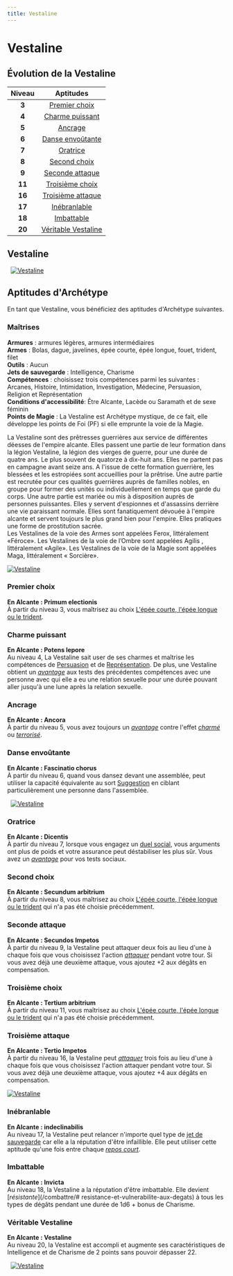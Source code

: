 ```yaml
---
title: Vestaline
---
```

# Vestaline

## Évolution de la Vestaline

|Niveau|Aptitudes|
|:-:|:-:|
|**3**|[Premier choix](#premier-choix)|
|**4**|[Charme puissant](#charme-puissant)|
|**5**|[Ancrage](#ancrage)|
|**6**|[Danse envoûtante](#danse-envoutante)|
|**7**|[Oratrice](#oratrice)|
|**8**|[Second choix](#second-choix)|
|**9**|[Seconde attaque](#seconde-attaque)|
|**11**|[Troisième choix](#troisieme-choix)|
|**16**|[Troisième attaque](#troisieme-attaque)|
|**17**|[Inébranlable](#inebranlable)|
|**18**|[Imbattable](#imbattable)|
|**20**|[Véritable Vestaline](#veritable-vestaline)|

## Vestaline
&nbsp;
[![Vestaline](https://www.douaratil.fr/illustrations/archetype/vestaline1m.png)](https://www.douaratil.fr/illustrations/archetype/vestaline1.jpg)  

## Aptitudes d'Archétype
En tant que Vestaline, vous bénéficiez des aptitudes d'Archétype suivantes.

### Maîtrises
**Armures** :  armures légères, armures intermédiaires  
**Armes** : Bolas, dague, javelines, épée courte, épée longue, fouet, trident, filet  
**Outils** : Aucun    
**Jets de sauvegarde** : Intelligence, Charisme  
**Compétences** : choisissez trois compétences parmi les suivantes : Arcanes, Histoire, Intimidation, Investigation, Médecine, Persuasion, Religion et Représentation  
**Conditions d'accessibilité**: Être Alcante, Lacède ou Saramath et de sexe féminin    
**Points de Magie** : La Vestaline est Archétype mystique, de ce fait, elle développe les points de Foi (PF) si elle emprunte la voie de la Magie.

La Vestaline sont des prêtresses guerrières aux service de différentes déesses de l'empire alcante. Elles passent une partie de leur formation dans la légion Vestaline, la légion des vierges de guerre, pour une durée de quatre ans. Le plus souvent de quatorze à dix-huit ans. Elles ne partent pas en campagne avant seize ans. A l'issue de cette formation guerrière, les blessées et les estropiées sont accueillies pour la prêtrise. Une autre partie est recrutée pour ces qualités guerrières auprès de familles nobles, en groupe pour former des unités ou individuellement en temps que garde du corps. Une autre partie est mariée ou mis à disposition auprès de personnes puissantes. Elles y servent d'espionnes et d'assassins derrière une vie paraissant normale. Elles sont fanatiquement dévouée à l'empire alcante et servent toujours le plus grand bien pour l'empire. Elles pratiques une forme de prostitution sacrée.   
Les Vestalines de la voie des Armes sont appelées Ferox, littéralement «Féroce». Les Vestalines de la voie de l’Ombre sont appelées Agilis , littéralement «Agile». Les Vestalines de la voie de la Magie sont appelées Maga, littéralement « Sorcière».  

[![Vestaline](https://www.douaratil.fr/illustrations/archetype/vestaline2m.png)](https://www.douaratil.fr/illustrations/archetype/vestaline2.jpg)  

### Premier choix   
**En Alcante : Primum electionis**  
À partir du niveau 3, vous maîtrisez au choix [L'épée courte, l'épée longue ou le trident](/equipement/#tableau-des-armes).  

### Charme puissant
**En Alcante : Potens lepore**  
Au niveau 4, La Vestaline sait user de ses charmes et maîtrise les compétences de [Persuasion](/utiliser-les-caracteristiques/persuasion) et de [Représentation](/utiliser-les-caracteristiques/representation). De plus, une Vestaline obtient un [_avantage_](/utiliser-les-caracteristiques/#avantage-et-desavantage) aux tests des précédentes compétences avec une personne avec qui elle a eu une relation sexuelle pour une durée pouvant aller jusqu'à une lune après la relation sexuelle.   

### Ancrage
**En Alcante : Ancora**  
À partir du niveau 5, vous avez toujours un [_avantage_](/utiliser-les-caracteristiques/#avantage-et-desavantage) contre l'effet [_charmé_](/gerer-la-sante-du-personnage/#charme) ou [_terrorisé_](/gerer-la-sante-du-personnage/#terrorise).  

### Danse envoûtante    
**En Alcante : Fascinatio chorus**  
À partir du niveau 6, quand vous dansez devant une assemblée, peut utiliser la capacité équivalente au sort [Suggestion](/grimoire/suggestion) en ciblant particulièrement une personne dans l'assemblée.    

&nbsp;
[![Vestaline](https://www.douaratil.fr/illustrations/archetype/vestaline3m.png)](https://www.douaratil.fr/illustrations/archetype/vestaline3.jpg)  

### Oratrice    
**En Alcante : Dicentis**  
À partir du niveau 7, lorsque vous engagez un [duel social](/passion-honneur-et-interactions-sociales/#honneur-&-interactions-sociales), vous arguments ont plus de poids et votre assurance peut déstabiliser les plus sûr. Vous avez un [_avantage_](/utiliser-les-caracteristiques/#avantage-et-desavantage) pour vos tests sociaux.  

### Second choix   
**En Alcante : Secundum arbitrium**  
À partir du niveau 8, vous maîtrisez au choix [L'épée courte, l'épée longue ou le trident](/equipement/#tableau-des-armes) qui n'a pas été choisie précédemment.  

### Seconde attaque  
**En Alcante : Secundos Impetos**  
À partir du niveau 9, la Vestaline peut attaquer deux fois au lieu d'une à chaque fois que vous choisissez l'action [_attaquer_](/combattre/#attaquer) pendant votre tour. Si vous avez déjà une deuxième attaque, vous ajoutez +2 aux dégâts en compensation.

### Troisième choix   
**En Alcante : Tertium arbitrium**  
À partir du niveau 11, vous maîtrisez au choix [L'épée courte, l'épée longue ou le trident](/equipement/#tableau-des-armes) qui n'a pas été choisie précédemment.  

### Troisième attaque  
**En Alcante : Tertio Impetos**  
À partir du niveau 16, la Vestaline peut [_attaquer_](/combattre/#attaquer) trois fois au lieu d'une à chaque fois que vous choisissez l'action attaquer pendant votre tour. Si vous avez déjà une deuxième attaque, vous ajoutez +4 aux dégâts en compensation.

[![Vestaline](https://www.douaratil.fr/illustrations/archetype/vestaline4m.png)](https://www.douaratil.fr/illustrations/archetype/vestaline4.jpg)  

### Inébranlable   
**En Alcante : indeclinabilis**  
Au niveau 17, la Vestaline peut relancer n'importe quel type de [jet de sauvegarde](/utiliser-les-caracteristiques/#jets-de-sauvegarde) car elle a la réputation d'être infaillible. Elle peut utiliser cette aptitude qu'une fois entre chaque [_repos court_](/gerer-la-sante-du-personnage/#repos-court).

### Imbattable    
**En Alcante : Invicta**  
Au niveau 18, la Vestaline a la réputation d'être imbattable. Elle devient [_résistante_](/combattre/# resistance-et-vulnerabilite-aux-degats) à tous les types de dégâts pendant une durée de 1d6 + bonus de Charisme.  

### Véritable Vestaline  
**En Alcante : Vestaline**  
Au niveau 20, la Vestaline est accompli et augmente ses caractéristiques de Intelligence et de Charisme de 2 points sans pouvoir dépasser 22.

&nbsp;
[![Vestaline](https://www.douaratil.fr/illustrations/archetype/vestaline5m.png)](https://www.douaratil.fr/illustrations/archetype/vestaline5.jpg)  

